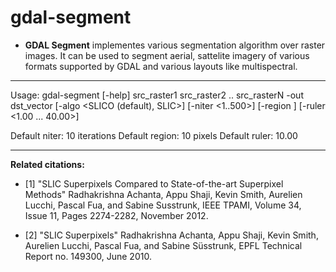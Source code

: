 # gdal-segment

 * **GDAL Segment** implementes various segmentation algorithm over raster images. It can
be used to segment aerial, sattelite imagery of various formats supported by GDAL and
various layouts like multispectral.

----
Usage: gdal-segment [-help] src_raster1 src_raster2 .. src_rasterN -out dst_vector
    [-algo <SLICO (default), SLIC>] [-niter <1..500>] [-region <pixels>] [-ruler <1.00 ... 40.00>]

Default niter: 10 iterations
Default region: 10 pixels
Default ruler: 10.00

----

**Related citations:**


 * [1] "SLIC Superpixels Compared to State-of-the-art Superpixel Methods"
 Radhakrishna Achanta, Appu Shaji, Kevin Smith, Aurelien Lucchi, Pascal Fua,
 and Sabine Susstrunk, IEEE TPAMI, Volume 34, Issue 11, Pages 2274-2282,
 November 2012.

 * [2] "SLIC Superpixels" Radhakrishna Achanta, Appu Shaji, Kevin Smith,
 Aurelien Lucchi, Pascal Fua, and Sabine Süsstrunk, EPFL Technical
 Report no. 149300, June 2010.
